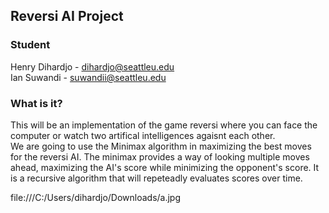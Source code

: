 ## Reversi AI Project

### Student
Henry Dihardjo - dihardjo@seattleu.edu  
Ian Suwandi    - suwandii@seattleu.edu 

### What is it?
This will be an implementation of the game reversi where you can face the computer or watch two artifical intelligences agaisnt each other.  
We are going to use the Minimax algorithm in maximizing the best moves for the reversi AI. The minimax provides a way of looking multiple moves ahead, maximizing the AI's score while minimizing the opponent's score. It is a recursive algorithm that will repeteadly evaluates scores over time. 

file:///C:/Users/dihardjo/Downloads/a.jpg
